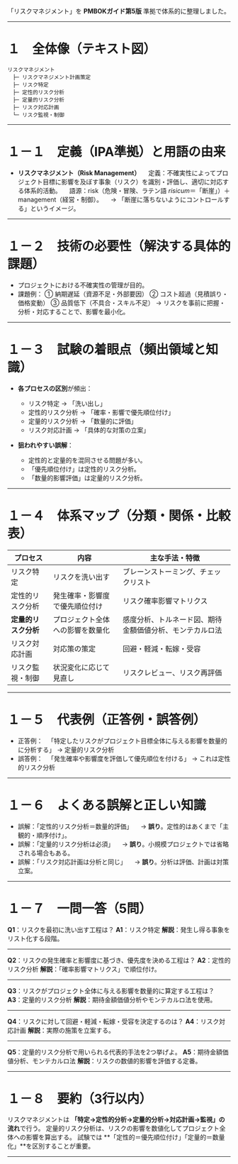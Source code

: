 
「リスクマネジメント」を **PMBOKガイド第5版** 準拠で体系的に整理しました。

---

# １　全体像（テキスト図）

```
リスクマネジメント
　├─ リスクマネジメント計画策定
　├─ リスク特定
　├─ 定性的リスク分析
　├─ 定量的リスク分析
　├─ リスク対応計画
　└─ リスク監視・制御
```

---

# １－１　定義（IPA準拠）と用語の由来

* **リスクマネジメント（Risk Management）**
  　定義：不確実性によってプロジェクト目標に影響を及ぼす事象（リスク）を識別・評価し、適切に対応する体系的活動。
  　語源：risk（危険・冒険、ラテン語 *risicum*＝「断崖」）＋ management（経営・制御）。
  　→ 「断崖に落ちないようにコントロールする」というイメージ。

---

# １－２　技術の必要性（解決する具体的課題）

* プロジェクトにおける不確実性の管理が目的。
* 課題例：
  ① 納期遅延（資源不足・外部要因）
  ② コスト超過（見積誤り・価格変動）
  ③ 品質低下（不具合・スキル不足）
  → リスクを事前に把握・分析・対応することで、影響を最小化。

---

# １－３　試験の着眼点（頻出領域と知識）

* **各プロセスの区別**が頻出：

  * リスク特定 → 「洗い出し」
  * 定性的リスク分析 → 「確率・影響で優先順位付け」
  * 定量的リスク分析 → 「数量的に評価」
  * リスク対応計画 → 「具体的な対策の立案」
* **狙われやすい誤解**：

  * 定性的と定量的を混同させる問題が多い。
  * 「優先順位付け」は定性的リスク分析。
  * 「数量的影響評価」は定量的リスク分析。

---

# １－４　体系マップ（分類・関係・比較表）

| プロセス         | 内容               | 主な手法・特徴                      |
| ------------ | ---------------- | ---------------------------- |
| リスク特定        | リスクを洗い出す         | ブレーンストーミング、チェックリスト           |
| 定性的リスク分析     | 発生確率・影響度で優先順位付け  | リスク確率影響マトリクス                 |
| **定量的リスク分析** | プロジェクト全体への影響を数量化 | 感度分析、トルネード図、期待金額価値分析、モンテカルロ法 |
| リスク対応計画      | 対応策の策定           | 回避・軽減・転嫁・受容                  |
| リスク監視・制御     | 状況変化に応じて見直し      | リスクレビュー、リスク再評価               |

---

# １－５　代表例（正答例・誤答例）

* 正答例：
  　「特定したリスクがプロジェクト目標全体に与える影響を数量的に分析する」 → 定量的リスク分析
* 誤答例：
  　「発生確率や影響度を評価して優先順位を付ける」 → これは定性的リスク分析

---

# １－６　よくある誤解と正しい知識

* 誤解：「定性的リスク分析＝数量的評価」
  　→ **誤り**。定性的はあくまで「主観的・順序付け」。
* 誤解：「定量的リスク分析は必須」
  　→ **誤り**。小規模プロジェクトでは省略される場合もある。
* 誤解：「リスク対応計画は分析と同じ」
  　→ **誤り**。分析は評価、計画は対策立案。

---

# １－７　一問一答（5問）

**Q1**：リスクを最初に洗い出す工程は？
**A1**：リスク特定
**解説**：発生し得る事象をリスト化する段階。

---

**Q2**：リスクの発生確率と影響度に基づき、優先度を決める工程は？
**A2**：定性的リスク分析
**解説**：「確率影響マトリクス」で順位付け。

---

**Q3**：リスクがプロジェクト全体に与える影響を数量的に算定する工程は？
**A3**：定量的リスク分析
**解説**：期待金額価値分析やモンテカルロ法を使用。

---

**Q4**：リスクに対して回避・軽減・転嫁・受容を決定するのは？
**A4**：リスク対応計画
**解説**：実際の施策を立案する。

---

**Q5**：定量的リスク分析で用いられる代表的手法を2つ挙げよ。
**A5**：期待金額価値分析、モンテカルロ法
**解説**：リスクの数値的影響を評価する定番。

---

# １－８　要約（3行以内）

リスクマネジメントは **「特定→定性的分析→定量的分析→対応計画→監視」の流れ**で行う。
定量的リスク分析は、リスクの影響を数値化してプロジェクト全体への影響を算出する。
試験では **「定性的＝優先順位付け」「定量的＝数量化」**を区別することが重要。

---